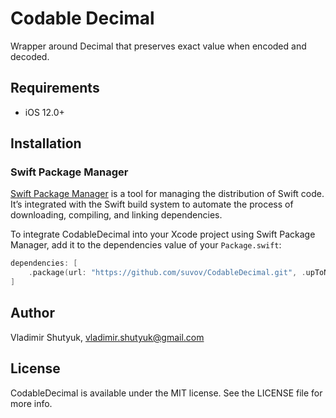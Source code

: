 # Codable Decimal

Wrapper around Decimal that preserves exact value when encoded and decoded.

## Requirements

* iOS 12.0+

## Installation

### Swift Package Manager

[Swift Package Manager](https://swift.org/package-manager/) is a tool for managing the distribution of Swift code. It’s integrated with the Swift build system to automate the process of downloading, compiling, and linking dependencies.

To integrate CodableDecimal into your Xcode project using Swift Package Manager, add it to the dependencies value of your `Package.swift`:

```swift
dependencies: [
    .package(url: "https://github.com/suvov/CodableDecimal.git", .upToNextMajor(from: "1.0.0"))
]
```

## Author

Vladimir Shutyuk, vladimir.shutyuk@gmail.com

## License

CodableDecimal is available under the MIT license. See the LICENSE file for more info.
